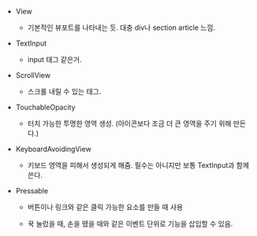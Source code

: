 - View
  
  - 기본적인 뷰포트를 나타내는 듯. 대충 div나 section article 느낌.

- TextInput
  
  - input 태그 같은거.

- ScrollView
  
  - 스크롤 내릴 수 있는 태그.

- TouchableOpacity
  
  - 터치 가능한 투명한 영역 생성. (아이콘보다 조금 더 큰 영역을 주기 위해 만든다.)

- KeyboardAvoidingView
  
  - 키보드 영역을 피해서 생성되게 해줌. 필수는 아니지만 보통 TextInput과 함께 쓴다.

- Pressable
  
  - 버튼이나 링크와 같은 클릭 가능한 요소를 만들 때 사용
  
  - 꾹 눌렀을 때, 손을 뗐을 때와 같은 이벤트 단위로 기능을 삽입할 수 있음.

